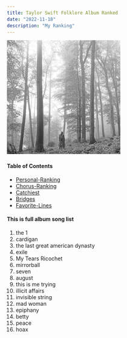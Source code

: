 ```yaml
---
title: Taylor Swift Folklore Album Ranked
date: "2022-11-18"
description: "My Ranking"
---
```


![alt text](./folklore.png)


#### Table of Contents

- [Personal-Ranking](#personal) 
- [Chorus-Ranking](#choruses)
- [Catchiest](#catchiest)
- [Bridges](#bridges)
- [Favorite-Lines](#favorite-lines)


#### This is full album song list

1. the 1
2. cardigan
3. the last great american dynasty
4. exile
5. My Tears Ricochet
6. mirrorball
7. seven
8. august
9. this is me trying
10. illicit affairs
11. invisible string
12. mad woman
13. epiphany
14. betty
15. peace
16. hoax
